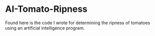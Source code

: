 # AI-Tomato-Ripness
Found here is the code I wrote for determining the ripness of tomatoes using an artificial intelligence program.
